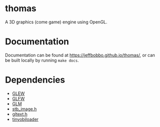 # thomas
A 3D graphics (come game) engine using OpenGL.

# Documentation
Documentation can be found at https://jeffbobbo.github.io/thomas/, or can be built locally by running `make docs`.

# Dependencies
* [GLEW](http://glew.sourceforge.net/)
* [GLFW](http://www.glfw.org/)
* [GLM](https://glm.g-truc.net/0.9.8/index.html)
* [stb_image.h](https://github.com/nothings/stb)
* [gltext.h](https://github.com/MrVallentin/glText)
* [tinyobjloader](https://github.com/ankurhanda/tinyobjloader)
